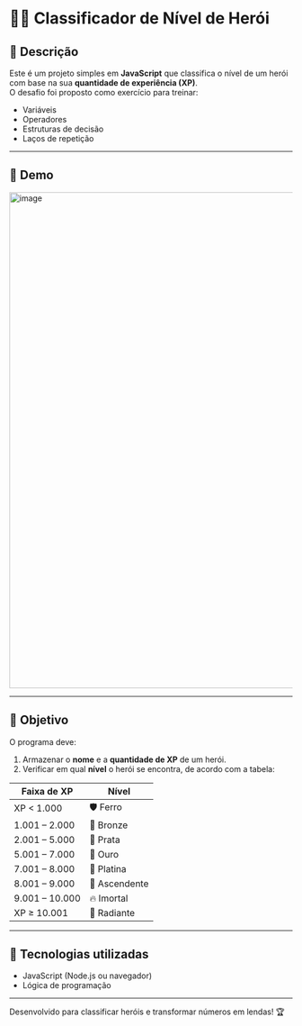 # 🦸‍♂️ Classificador de Nível de Herói  

## 📌 Descrição  
Este é um projeto simples em **JavaScript** que classifica o nível de um herói com base na sua **quantidade de experiência (XP)**.  
O desafio foi proposto como exercício para treinar:  
- Variáveis  
- Operadores  
- Estruturas de decisão  
- Laços de repetição  

---
## 👀 Demo 

<img width="1893" height="881" alt="image" src="https://github.com/user-attachments/assets/ce2228d7-bbdb-407c-a334-5f061f77c6f1" />


---

## 🎯 Objetivo  
O programa deve:  
1. Armazenar o **nome** e a **quantidade de XP** de um herói.  
2. Verificar em qual **nível** o herói se encontra, de acordo com a tabela:  

| Faixa de XP       | Nível       |
|-------------------|-------------|
| XP < 1.000        | 🛡️ Ferro      |
| 1.001 – 2.000     | 🥉 Bronze     |
| 2.001 – 5.000     | 🥈 Prata      |
| 5.001 – 7.000     | 🥇 Ouro       |
| 7.001 – 8.000     | 💎 Platina    |
| 8.001 – 9.000     | 🔺 Ascendente |
| 9.001 – 10.000    | 🔥 Imortal    |
| XP ≥ 10.001       | 🌟 Radiante   |

---

## 🚀 Tecnologias utilizadas  
- JavaScript (Node.js ou navegador)  
- Lógica de programação  

---
Desenvolvido para classificar heróis e transformar números em lendas! 🏆
